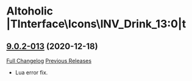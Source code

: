 # Altoholic |TInterface\Icons\INV_Drink_13:0|t

## [9.0.2-013](https://github.com/teelolws/Altoholic-Retail/tree/9.0.2-013) (2020-12-18)
[Full Changelog](https://github.com/teelolws/Altoholic-Retail/compare/9.0.2-012...9.0.2-013) [Previous Releases](https://github.com/teelolws/Altoholic-Retail/releases)

- Lua error fix.  
